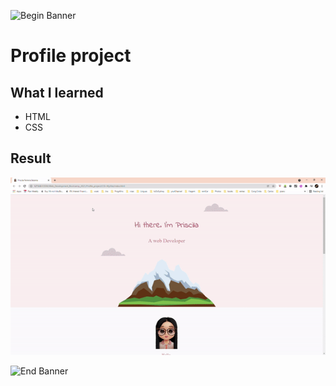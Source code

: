 ![Begin Banner](https://github.com/pittyh6/Web_Development_Bootcamp_2021/tree/main/Documentation/top-1200x350.gif)

# Profile project

## What I learned
* HTML
* CSS

## Result
![Begin Banner](Profile-Project.gif)


![End Banner](Documentation/botton-1200x350.gif)